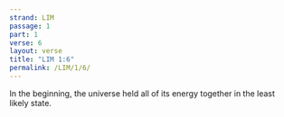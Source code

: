 ```yaml
---
strand: LIM
passage: 1
part: 1
verse: 6
layout: verse
title: "LIM 1:6"
permalink: /LIM/1/6/
---
```

In the beginning, the universe held all of its energy together in the least likely state.
